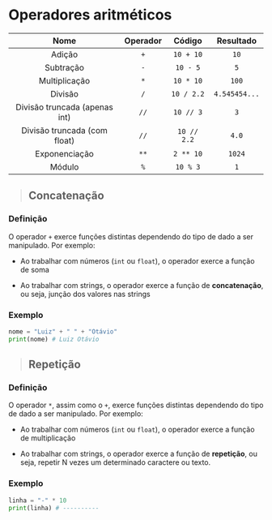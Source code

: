 # Operadores aritméticos

|             Nome              | Operador |   Código    |   Resultado   |
| :---------------------------: | :------: | :---------: | :-----------: |
|            Adição             |   `+`    |  `10 + 10`  |     `10`      |
|           Subtração           |   `-`    |  `10 - 5`   |      `5`      |
|         Multiplicação         |   `*`    |  `10 * 10`  |     `100`     |
|            Divisão            |   `/`    | `10 / 2.2`  | `4.545454...` |
| Divisão truncada (apenas int) |   `//`   |  `10 // 3`  |      `3`      |
| Divisão truncada (com float)  |   `//`   | `10 // 2.2` |     `4.0`     |
|         Exponenciação         |   `**`   |  `2 ** 10`  |    `1024`     |
|            Módulo             |   `%`    |  `10 % 3`   |      `1`      |

> ## **Concatenação**

### **Definição**

O operador `+` exerce funções distintas dependendo do tipo de dado a ser manipulado. Por exemplo:

- Ao trabalhar com números (`int` ou `float`), o operador exerce a função de soma

- Ao trabalhar com strings, o operador exerce a função de **concatenação**, ou seja, junção dos valores nas strings

### **Exemplo**

```python
nome = "Luiz" + " " + "Otávio"
print(nome) # Luiz Otávio
```

> ## **Repetição**

### **Definição**

O operador `*`, assim como o `+`, exerce funções distintas dependendo do tipo de dado a ser manipulado. Por exemplo:

- Ao trabalhar com números (`int` ou `float`), o operador exerce a função de multiplicação

- Ao trabalhar com strings, o operador exerce a função de **repetição**, ou seja, repetir N vezes um determinado caractere ou texto.

### **Exemplo**

```python
linha = "-" * 10
print(linha) # ----------
```
